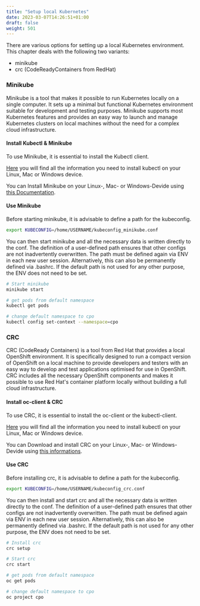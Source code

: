 ```yaml
---
title: "Setup local Kubernetes"
date: 2023-03-07T14:26:51+01:00
draft: false
weight: 501
---
```


There are various options for setting up a local Kubernetes environment. This chapter deals with the following two variants:
- minikube
- crc (CodeReadyContainers from RedHat)

### Minikube
Minikube is a tool that makes it possible to run Kubernetes locally on a single computer. It sets up a minimal but functional Kubernetes environment suitable for development and testing purposes. Minikube supports most Kubernetes features and provides an easy way to launch and manage Kubernetes clusters on local machines without the need for a complex cloud infrastructure.

#### Install Kubectl & Minikube
To use Minikube, it is essential to install the Kubectl client.

[Here](https://kubernetes.io/docs/tasks/tools/) you will find all the information you need to install kubectl on your Linux, Mac or Windows device.

You can Install Minikube on your Linux-, Mac- or Windows-Devide using [this Documentation](https://minikube.sigs.k8s.io/docs/start/?arch=%2Flinux%2Fx86-64%2Fstable%2Fbinary+download).

#### Use Minikube

Before starting minikube, it is advisable to define a path for the kubeconfig.
```bash
export KUBECONFIG=/home/USERNAME/kubeconfig_minikube.conf
```
You can then start minikube and all the necessary data is written directly to the conf. The definition of a user-defined path ensures that other configs are not inadvertently overwritten. 
The path must be defined again via ENV in each new user session. Alternatively, this can also be permanently defined via .bashrc. 
If the default path is not used for any other purpose, the ENV does not need to be set. 
```bash
# Start minikube
minikube start

# get pods from default namespace
kubectl get pods

# change default namespace to cpo
kubectl config set-context --namespace=cpo
```

### CRC
CRC (CodeReady Containers) is a tool from Red Hat that provides a local OpenShift environment. It is specifically designed to run a compact version of OpenShift on a local machine to provide developers and testers with an easy way to develop and test applications optimised for use in OpenShift. CRC includes all the necessary OpenShift components and makes it possible to use Red Hat's container platform locally without building a full cloud infrastructure.

#### Install oc-client & CRC
To use CRC, it is essential to install the oc-client or the kubectl-client.

[Here](https://docs.openshift.com/container-platform/latest/cli_reference/openshift_cli/getting-started-cli.html) you will find all the information you need to install kubectl on your Linux, Mac or Windows device.

You can Download and install CRC on your Linux-, Mac- or Windows-Devide using [this informations](https://developers.redhat.com/products/openshift-local/overview).

#### Use CRC

Before installing crc, it is advisable to define a path for the kubeconfig.
```bash
export KUBECONFIG=/home/USERNAME/kubeconfig_crc.conf
```
You can then install and start crc and all the necessary data is written directly to the conf. The definition of a user-defined path ensures that other configs are not inadvertently overwritten. 
The path must be defined again via ENV in each new user session. Alternatively, this can also be permanently defined via .bashrc. 
If the default path is not used for any other purpose, the ENV does not need to be set. 
```bash
# Install crc
crc setup

# Start crc
crc start

# get pods from default namespace
oc get pods

# change default namespace to cpo
oc project cpo
```